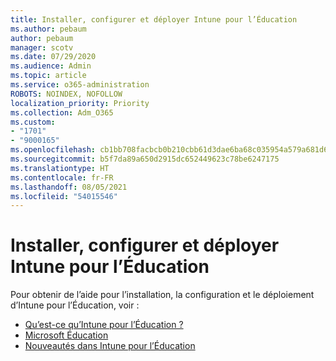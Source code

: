 ```yaml
---
title: Installer, configurer et déployer Intune pour l’Éducation
ms.author: pebaum
author: pebaum
manager: scotv
ms.date: 07/29/2020
ms.audience: Admin
ms.topic: article
ms.service: o365-administration
ROBOTS: NOINDEX, NOFOLLOW
localization_priority: Priority
ms.collection: Adm_O365
ms.custom:
- "1701"
- "9000165"
ms.openlocfilehash: cb1bb708facbcb0b210cbb61d3dae6ba68c035954a579a681d618f6bc16dd810
ms.sourcegitcommit: b5f7da89a650d2915dc652449623c78be6247175
ms.translationtype: HT
ms.contentlocale: fr-FR
ms.lasthandoff: 08/05/2021
ms.locfileid: "54015546"
---
```

# <a name="how-to-set-up-configure-and-deploy-intune-for-education"></a>Installer, configurer et déployer Intune pour l’Éducation

Pour obtenir de l’aide pour l’installation, la configuration et le déploiement d’Intune pour l’Éducation, voir :

- [Qu’est-ce qu’Intune pour l’Éducation ?](https://docs.microsoft.com/intune-education/what-is-intune-for-education)
- [Microsoft Éducation](https://www.microsoft.com/education/intune/default.aspx)
- [Nouveautés dans Intune pour l’Éducation](https://docs.microsoft.com/intune-education/whats-new-in-edu)